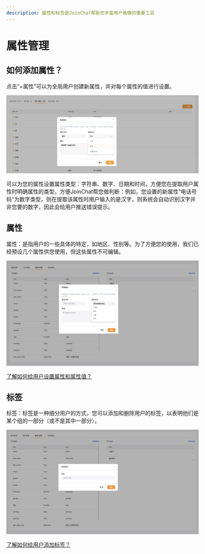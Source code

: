 ```yaml
---
description: 属性和标签是JoinChat帮助您丰富用户画像的重要工具
---
```


# 属性管理

## 如何添加属性？

点击“+属性”可以为全局用户创建新属性，并对每个属性的值进行设置。

![&#x521B;&#x5EFA;&#x65B0;&#x5C5E;&#x6027;](../.gitbook/assets/image%20%28214%29.png)

可以为您的属性设置属性类型：字符串、数字、日期和时间，方便您在提取用户属性时明确属性的类型，方便JoinChat帮您做判断：例如，您设置的新属性“电话号码“为数字类型，则在提取该属性时用户输入的是汉字，则系统会自动识别汉字并非您要的数字，因此会给用户推送错误提示。

## 属性

属性：是指用户的一些具体的特定，如地区、性别等。为了方便您的使用，我们已经预设几个属性供您使用，但这些属性不可编辑。

![&#x65B0;&#x5EFA;&#x5C5E;&#x6027;](../.gitbook/assets/image%20%28151%29.png)

[了解如何给用户设置属性和属性值？](../basic-knowledge/zu-cheng-jie-gou.md#she-zhi-yong-hu-shu-xing-he-qing-chu-yong-hu-shu-xing)

## 标签

标签：标签是一种细分用户的方式，您可以添加和删除用户的标签，以表明他们是某个组的一部分（或不是其中一部分）。

![&#x65B0;&#x5EFA;&#x6807;&#x7B7E;](../.gitbook/assets/image%20%2875%29.png)

[了解如何给用户添加标签？](../basic-knowledge/zu-cheng-jie-gou.md#tian-jia-biao-qian-he-qu-xiao-biao-qian)

